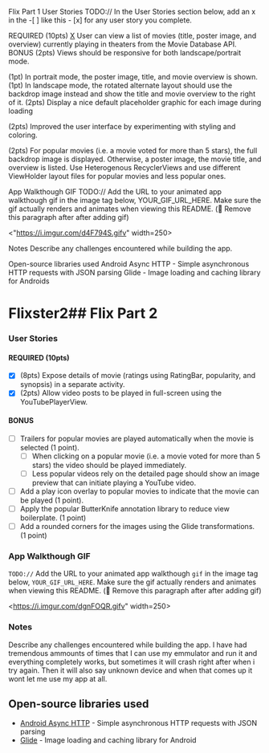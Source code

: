 Flix Part 1
User Stories
TODO:// In the User Stories section below, add an x in the -[ ] like this - [x] for any user story you complete. 

REQUIRED (10pts)
 [X](10pts) User can view a list of movies (title, poster image, and overview) currently playing in theaters from the Movie Database API.
BONUS
 (2pts) Views should be responsive for both landscape/portrait mode.

 (1pt) In portrait mode, the poster image, title, and movie overview is shown.
 (1pt) In landscape mode, the rotated alternate layout should use the backdrop image instead and show the title and movie overview to the right of it.
 (2pts) Display a nice default placeholder graphic for each image during loading

 (2pts) Improved the user interface by experimenting with styling and coloring.

 (2pts) For popular movies (i.e. a movie voted for more than 5 stars), the full backdrop image is displayed. Otherwise, a poster image, the movie title, and overview is listed. Use Heterogenous RecyclerViews and use different ViewHolder layout files for popular movies and less popular ones.

App Walkthough GIF
TODO:// Add the URL to your animated app walkthough gif in the image tag below, YOUR_GIF_URL_HERE. Make sure the gif actually renders and animates when viewing this README. (🚫 Remove this paragraph after after adding gif)

<"https://i.imgur.com/d4F794S.gifv" width=250>

Notes
Describe any challenges encountered while building the app.

Open-source libraries used
Android Async HTTP - Simple asynchronous HTTP requests with JSON parsing
Glide - Image loading and caching library for Androids

# Flixster2## Flix Part 2

### User Stories

#### REQUIRED (10pts)

- [x] (8pts) Expose details of movie (ratings using RatingBar, popularity, and synopsis) in a separate activity.
- [x] (2pts) Allow video posts to be played in full-screen using the YouTubePlayerView.

#### BONUS

- [ ] Trailers for popular movies are played automatically when the movie is selected (1 point).
  - [ ] When clicking on a popular movie (i.e. a movie voted for more than 5 stars) the video should be played immediately.
  - [ ] Less popular videos rely on the detailed page should show an image preview that can initiate playing a YouTube video.
- [ ] Add a play icon overlay to popular movies to indicate that the movie can be played (1 point).
- [ ] Apply the popular ButterKnife annotation library to reduce view boilerplate. (1 point)
- [ ] Add a rounded corners for the images using the Glide transformations. (1 point)

### App Walkthough GIF

`TODO://` Add the URL to your animated app walkthough `gif` in the image tag below, `YOUR_GIF_URL_HERE`. Make sure the gif actually renders and animates when viewing this README. (🚫 Remove this paragraph after after adding gif)

<https://i.imgur.com/dgnFOQR.gifv" width=250><br>

### Notes

Describe any challenges encountered while building the app.
I have had tremendous ammounts of times that I can use my emmulator and run it and everything completely works, but sometimes it will crash right after when i try again.  Then it will also say unknown device and when that comes up it wont let me use my app at all.

## Open-source libraries used
- [Android Async HTTP](https://github.com/codepath/CPAsyncHttpClient) - Simple asynchronous HTTP requests with JSON parsing
- [Glide](https://github.com/bumptech/glide) - Image loading and caching library for Android
